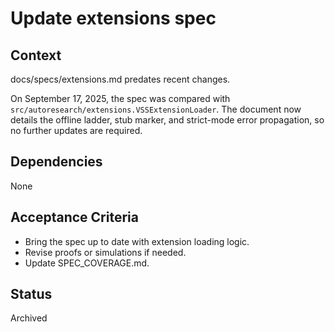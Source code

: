 # Update extensions spec

## Context
docs/specs/extensions.md predates recent changes.

On September 17, 2025, the spec was compared with
`src/autoresearch/extensions.VSSExtensionLoader`. The document now details the
offline ladder, stub marker, and strict-mode error propagation, so no further
updates are required.

## Dependencies
None

## Acceptance Criteria
- Bring the spec up to date with extension loading logic.
- Revise proofs or simulations if needed.
- Update SPEC_COVERAGE.md.

## Status
Archived
